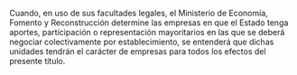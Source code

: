 Cuando, en uso de sus facultades legales, el Ministerio de Economía, Fomento y Reconstrucción determine las empresas en que el Estado tenga aportes, participación o representación mayoritarios en las que se deberá negociar colectivamente por establecimiento, se entenderá que dichas unidades tendrán el carácter de empresas para todos los efectos del presente título.